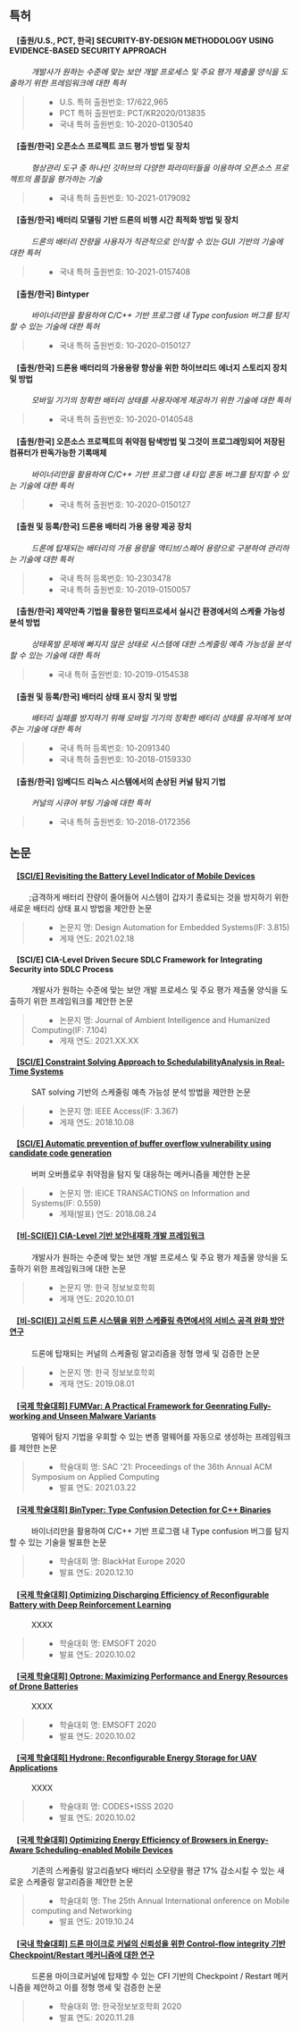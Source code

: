 ## 특허
####  &#160; &#160; [출원/U.S., PCT, 한국] SECURITY-BY-DESIGN METHODOLOGY USING EVIDENCE-BASED SECURITY APPROACH
 &#160; &#160; &#160; &#160; &#160; *개발사가 원하는 수준에 맞는 보안 개발 프로세스 및 주요 평가 제출물 양식을 도출하기 위한 프레임워크에 대한 특허* <br>
 > &#160; &#160; &#160; &#160; ⦁  &#160; U.S. 특허 출원번호: 17/622,965 <br>
 > &#160; &#160; &#160; &#160; ⦁  &#160; PCT 특허 출원번호: PCT/KR2020/013835 <br>
 > &#160; &#160; &#160; &#160; ⦁  &#160; 국내 특허 출원번호: 10-2020-0130540 <br> 

####  &#160; &#160; [출원/한국] 오픈소스 프로젝트 코드 평가 방법 및 장치
 &#160; &#160; &#160; &#160; &#160; *형상관리 도구 중 하나인 깃허브의 다양한 파라미터들을 이용하여 오픈소스 프로젝트의 품질을 평가하는 기술* <br>
> &#160; &#160; &#160; &#160; ⦁  &#160; 국내 특허 출원번호: 10-2021-0179092 <br>

####  &#160; &#160; [출원/한국] 배터리 모델링 기반 드론의 비행 시간 최적화 방법 및 장치
 &#160; &#160; &#160; &#160; &#160; *드론의 배터리 잔량을 사용자가 직관적으로 인식할 수 있는 GUI 기반의 기술에 대한 특허* <br>
> &#160; &#160; &#160; &#160; ⦁  &#160; 국내 특허 출원번호: 10-2021-0157408 <br>

####  &#160; &#160; [출원/한국] Bintyper
 &#160; &#160; &#160; &#160; &#160; *바이너리만을 활용하여 C/C++ 기반 프로그램 내 Type confusion 버그를 탐지할 수 있는 기술에 대한 특허* <br>
> &#160; &#160; &#160; &#160; ⦁  &#160; 국내 특허 출원번호: 10-2020-0150127 <br>

####  &#160; &#160; [출원/한국] 드론용 배터리의 가용용량 향상을 위한 하이브리드 에너지 스토리지 장치 및 방법
 &#160; &#160; &#160; &#160; &#160; *모바일 기기의 정확한 배터리 상태를 사용자에게 제공하기 위한 기술에 대한 특허* <br>
> &#160; &#160; &#160; &#160; ⦁  &#160; 국내 특허 출원번호: 10-2020-0140548 <br>

####  &#160; &#160; [출원/한국] 오픈소스 프로젝트의 취약점 탐색방법 및 그것이 프로그래밍되어 저장된 컴퓨터가 판독가능한 기록매체
 &#160; &#160; &#160; &#160; &#160; *바이너리만을 활용하여 C/C++ 기반 프로그램 내 타입 혼동 버그를 탐지할 수 있는 기술에 대한 특허* <br>
 > &#160; &#160; &#160; &#160; ⦁  &#160; 국내 특허 출원번호: 10-2020-0150127 <br>

####  &#160; &#160; [출원 및 등록/한국] 드론용 배터리 가용 용량 제공 장치
 &#160; &#160; &#160; &#160; &#160; *드론에 탑재되는 배터리의 가용 용량을 액티브/스페어 용량으로 구분하여 관리하는 기술에 대한 특허* <br>
> &#160; &#160; &#160; &#160; ⦁  &#160; 국내 특허 등록번호: 10-2303478 <br> 
> &#160; &#160; &#160; &#160; ⦁  &#160; 국내 특허 출원번호: 10-2019-0150057 <br>

####  &#160; &#160; [출원/한국] 제약만족 기법을 활용한 멀티프로세서 실시간 환경에서의 스케줄 가능성 분석 방법
 &#160; &#160; &#160; &#160; &#160; *상태폭발 문제에 빠지지 않은 상태로 시스템에 대한 스케줄링 예측 가능성을 분석할 수 있는 기술에 대한 특허* <br>
> &#160; &#160; &#160; &#160; ⦁  &#160;국내 특허 출원번호: 10-2019-0154538 <br>

####  &#160; &#160; [출원 및 등록/한국] 배터리 상태 표시 장치 및 방법
 &#160; &#160; &#160; &#160; &#160; *배터리 실패를 방지하기 위해 모바일 기기의 정확한 배터리 상태를 유저에게 보여주는 기술에 대한 특허* <br>
> &#160; &#160; &#160; &#160; ⦁  &#160; 국내 특허 등록번호: 10-2091340 <br>
> &#160; &#160; &#160; &#160; ⦁  &#160; 국내 특허 출원번호: 10-2018-0159330 <br>

####  &#160; &#160; [출원/한국] 임베디드 리눅스 시스템에서의 손상된 커널 탐지 기법
 &#160; &#160; &#160; &#160; &#160; *커널의 시큐어 부팅 기술에 대한 특허* <br>
> &#160; &#160; &#160; &#160; ⦁  &#160; 국내 특허 출원번호: 10-2018-0172356 <br>

## 논문
####  &#160; &#160; [[SCI/E] Revisiting the Battery Level Indicator of Mobile Devices](https://link.springer.com/article/10.1007/s10617-021-09246-w)
 &#160; &#160; &#160; &#160; &#160;;급격하게 배터리 잔량이 줄어들어 시스템이 갑자기 종료되는 것을 방지하기 위한 새로운 배터리 상태 표시 방법을 제안한 논문 <br>
 > &#160; &#160; &#160; &#160; ⦁  &#160; 논문지 명: Design Automation for Embedded Systems(IF: 3.815) <br>
 > &#160; &#160; &#160; &#160; ⦁  &#160; 게재 연도: 2021.02.18 <br>

####  &#160; &#160; [SCI/E] CIA-Level Driven Secure SDLC Framework for Integrating Security into SDLC Process
 &#160; &#160; &#160; &#160; &#160; 개발사가 원하는 수준에 맞는 보안 개발 프로세스 및 주요 평가 제출물 양식을 도출하기 위한 프레임워크를 제안한 논문 <br>
 > &#160; &#160; &#160; &#160; ⦁  &#160; 논문지 명: Journal of Ambient Intelligence and Humanized Computing(IF: 7.104) <br>
 > &#160; &#160; &#160; &#160; ⦁  &#160; 게재 연도: 2021.XX.XX <br>

####  &#160; &#160; [[SCI/E] Constraint Solving Approach to SchedulabilityAnalysis in Real-Time Systems](https://ieeexplore.ieee.org/document/8485678)
 &#160; &#160; &#160; &#160; &#160; SAT solving 기반의 스케줄링 예측 가능성 분석 방법을 제안한 논문 <br>
 > &#160; &#160; &#160; &#160; ⦁  &#160; 논문지 명: IEEE Access(IF: 3.367) <br>
 > &#160; &#160; &#160; &#160; ⦁  &#160; 게재 연도: 2018.10.08 <br>

####  &#160; &#160; [[SCI/E] Automatic prevention of buffer overflow vulnerability using candidate code generation](https://www.jstage.jst.go.jp/article/transinf/E101.D/12/E101.D_2018EDP7192/_article/-char/en)
 &#160; &#160; &#160; &#160; &#160; 버퍼 오버플로우 취약점을 탐지 및 대응하는 메커니즘을 제안한 논문 <br>
 > &#160; &#160; &#160; &#160; ⦁  &#160; 논문지 명: IEICE TRANSACTIONS on Information and Systems(IF: 0.559) <br>
 > &#160; &#160; &#160; &#160; ⦁  &#160; 게재(발표) 연도: 2018.08.24 <br>

####  &#160; &#160; [[비-SCI(E)] CIA-Level 기반 보안내재화 개발 프레임워크](https://www.dbpia.co.kr/Journal/articleDetail?nodeId=NODE10482853)
 &#160; &#160; &#160; &#160; &#160;  개발사가 원하는 수준에 맞는 보안 개발 프로세스 및 주요 평가 제출물 양식을 도출하기 위한 프레임워크에 대한 논문 <br>
 > &#160; &#160; &#160; &#160; ⦁  &#160; 논문지 명: 한국 정보보호학회 <br>
 > &#160; &#160; &#160; &#160; ⦁  &#160; 게재 연도: 2020.10.01 <br>

####  &#160; &#160; [[비-SCI(E)] 고신뢰 드론 시스템을 위한 스케줄링 측면에서의 서비스 공격 완화 방안 연구](https://www.kci.go.kr/kciportal/ci/sereArticleSearch/ciSereArtiView.kci?sereArticleSearchBean.artiId=ART002498544)
 &#160; &#160; &#160; &#160; &#160;  드론에 탑재되는 커널의 스케줄링 알고리즘을 정형 명세 및 검증한 논문 <br>
 > &#160; &#160; &#160; &#160; ⦁  &#160; 논문지 명: 한국 정보보호학회 <br>
 > &#160; &#160; &#160; &#160; ⦁  &#160; 게재 연도: 2019.08.01 <br>

####  &#160; &#160; [[국제 학술대회] FUMVar: A Practical Framework for Geenrating Fully-working and Unseen Malware Variants](https://dl.acm.org/doi/abs/10.1145/3412841.3442039)
 &#160; &#160; &#160; &#160; &#160; 멀웨어 탐지 기법을 우회할 수 있는 변종 멀웨어를 자동으로 생성하는 프레임워크를 제안한 논문 <br>
 > &#160; &#160; &#160; &#160; ⦁  &#160; 학술대회 명: SAC '21: Proceedings of the 36th Annual ACM Symposium on Applied Computing <br>
 > &#160; &#160; &#160; &#160; ⦁  &#160; 발표 연도: 2021.03.22 <br>

####  &#160; &#160; [[국제 학술대회] BinTyper: Type Confusion Detection for C++ Binaries](https://www.blackhat.com/eu-20/briefings/schedule/#bintyper-type-confusion-detection-for-c-binaries-21351)
 &#160; &#160; &#160; &#160; &#160; 바이너리만을 활용하여 C/C++ 기반 프로그램 내 Type confusion 버그를 탐지할 수 있는 기술을 발표한 논문 <br>
 > &#160; &#160; &#160; &#160; ⦁  &#160; 학술대회 명: BlackHat Europe 2020 <br>
 > &#160; &#160; &#160; &#160; ⦁  &#160; 발표 연도: 2020.12.10 <br>

####  &#160; &#160; [[국제 학술대회] Optimizing Discharging Efficiency of Reconfigurable Battery with Deep Reinforcement Learning](https://ieeexplore.ieee.org/document/9211558)
 &#160; &#160; &#160; &#160; &#160; XXXX <br>
 > &#160; &#160; &#160; &#160; ⦁  &#160; 학술대회 명: EMSOFT 2020 <br>
 > &#160; &#160; &#160; &#160; ⦁  &#160; 발표 연도: 2020.10.02 <br>

####  &#160; &#160; [[국제 학술대회] Optrone: Maximizing Performance and Energy Resources of Drone Batteries](https://ieeexplore.ieee.org/document/9211406)
 &#160; &#160; &#160; &#160; &#160; XXXX <br>
 > &#160; &#160; &#160; &#160; ⦁  &#160; 학술대회 명: EMSOFT 2020 <br>
 > &#160; &#160; &#160; &#160; ⦁  &#160; 발표 연도: 2020.10.02 <br>

####  &#160; &#160; [[국제 학술대회] Hydrone: Reconfigurable Energy Storage for UAV Applications](https://ieeexplore.ieee.org/document/9211456)
 &#160; &#160; &#160; &#160; &#160; XXXX <br>
 > &#160; &#160; &#160; &#160; ⦁  &#160; 학술대회 명: CODES+ISSS 2020 <br>
 > &#160; &#160; &#160; &#160; ⦁  &#160; 발표 연도: 2020.10.02 <br>

####  &#160; &#160; [[국제 학술대회] Optimizing Energy Efficiency of Browsers in Energy-Aware Scheduling-enabled Mobile Devices](https://dl.acm.org/doi/10.1145/3300061.3345449)
 &#160; &#160; &#160; &#160; &#160; 기존의 스케줄링 알고리즘보다 배터리 소모량을 평균 17% 감소시킬 수 있는 새로운 스케줄링 알고리즘을 제안한 논문 <br>
 > &#160; &#160; &#160; &#160; ⦁  &#160; 학술대회 명: The 25th Annual International onference on Mobile computing and Networking <br>
 > &#160; &#160; &#160; &#160; ⦁  &#160; 발표 연도: 2019.10.24 <br>

####  &#160; &#160; [[국내 학술대회] 드론 마이크로 커널의 신뢰성을 위한 Control-flow integrity 기반 Checkpoint/Restart 메커니즘에 대한 연구](https://www.manuscriptlink.com/society/kiisc/conference/ciscw2020/programBook)
 &#160; &#160; &#160; &#160; &#160; 드론용 마이크로커널에 탑재할 수 있는 CFI 기반의 Checkpoint / Restart 메커니즘을 제안하고 이를 정형 명세 및 검증한 논문 <br>
 > &#160; &#160; &#160; &#160; ⦁  &#160; 학술대회 명: 한국정보보호학회 2020  <br>
 > &#160; &#160; &#160; &#160; ⦁  &#160; 발표 연도: 2020.11.28 <br>
